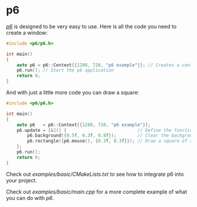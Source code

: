 # p6

[*p6*](https://github.com/JulesFouchy/p6) is designed to be very easy to use. Here is all the code you need to create a window:

```cpp
#include <p6/p6.h>

int main()
{
    auto p6 = p6::Context{{1280, 720, "p6 example"}}; // Creates a context with a window
    p6.run(); // Start the p6 application
    return 0;
}
```

And with just a little more code you can draw a square:

```cpp
#include <p6/p6.h>

int main()
{
    auto p6   = p6::Context{{1280, 720, "p6 example"}};
    p6.update = [&]() {                           // Define the function that will be called in a loop once you call p6.run()
        p6.background({0.5f, 0.3f, 0.8f});        // Clear the background with some color (Try to comment out this line to see what happens)
        p6.rectangle({p6.mouse(), {0.3f, 0.3f}}); // Draw a square of size 0.3 under the mouse cursor
    };
    p6.run();
    return 0;
}
```

Check out *examples/basic/CMakeLists.txt* to see how to integrate p6 into your project.

Check out *examples/basic/main.cpp* for a more complete example of what you can do with *p6*.
